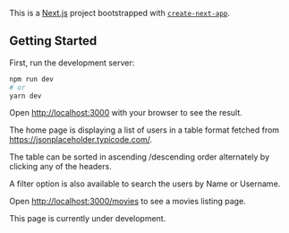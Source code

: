 This is a [Next.js](https://nextjs.org/) project bootstrapped with [`create-next-app`](https://github.com/vercel/next.js/tree/canary/packages/create-next-app).

## Getting Started

First, run the development server:

```bash
npm run dev
# or
yarn dev
```

Open [http://localhost:3000](http://localhost:3000) with your browser to see the result.


The home page is displaying a list of users in a table format fetched from https://jsonplaceholder.typicode.com/.

The table can be sorted in ascending /descending order alternately by clicking any of the headers.

A filter option is also available to search the users by Name or Username.


Open [http://localhost:3000/movies](http://localhost:3000/movies) to see a movies listing page.

This page is currently under development.
